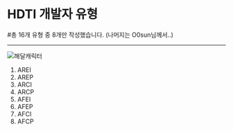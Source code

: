 HDTI 개발자 유형
==
#총 16개 유형 중 8개만 작성했습니다. (나머지는 O0sun님께서..)
***
![해달캐릭터](./imges/해달캐릭터.png)
1. AREI
2. AREP
3. ARCI
4. ARCP
5. AFEI
6. AFEP
7. AFCI
8. AFCP
